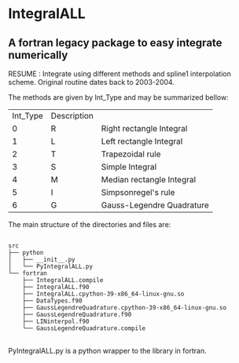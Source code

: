 # IntegralALL
##  A fortran legacy package to easy integrate numerically

RESUME : Integrate using different methods and spline1 interpolation  scheme. Original routine dates back to 2003-2004.

The methods are given by Int_Type and may be summarized bellow:


<table>
<tr><td>Int_Type</td><td>Description</td></tr>
<tr><td>0<td>R</td><td>Right rectangle Integral  </td></tr>
<tr><td>1<td>L</td><td>Left rectangle Integral   </td></tr>
<tr><td>2<td>T</td><td>Trapezoidal rule          </td></tr>
<tr><td>3<td>S</td><td>Simple Integral           </td></tr>
<tr><td>4<td>M</td><td>Median rectangle Integral </td></tr>
<tr><td>5<td>I</td><td>Simpsonregel's rule       </td></tr>
<tr><td>6<td>G</td><td>Gauss-Legendre Quadrature </td></tr>
</table>

The main structure of the directories and files are:

<pre>
<code>
src
├── python
│   ├── __init__.py
│   └── PyIntegralALL.py
└── fortran
    ├── IntegralALL.compile
    ├── IntegralALL.f90
    ├── IntegralALL.cpython-39-x86_64-linux-gnu.so
    ├── DataTypes.f90
    ├── GaussLegendreQuadrature.cpython-39-x86_64-linux-gnu.so
    ├── GaussLegendreQuadrature.f90
    ├── LINinterpol.f90
    └── GaussLegendreQuadrature.compile
</code>
</pre>

PyIntegralALL.py is a python wrapper to the library in fortran. 
